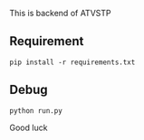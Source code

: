 This is backend of ATVSTP

## Requirement
```
pip install -r requirements.txt
```

## Debug
```
python run.py
```
Good luck

